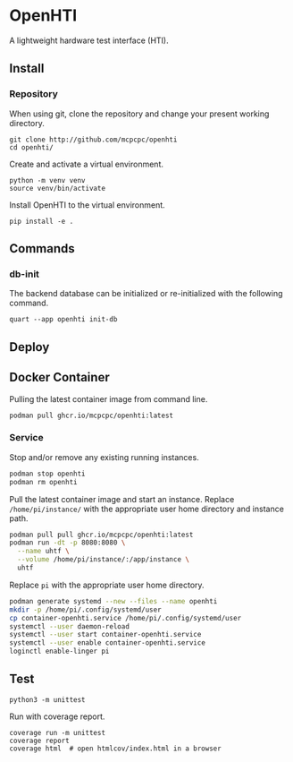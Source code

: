 # OpenHTI

A lightweight hardware test interface (HTI).

## Install

### Repository

When using git, clone the repository and change your 
present working directory.

```shell
git clone http://github.com/mcpcpc/openhti
cd openhti/
```

Create and activate a virtual environment.

```shell
python -m venv venv
source venv/bin/activate
```

Install OpenHTI to the virtual environment.

```shell
pip install -e .
```

## Commands

### db-init

The backend database can be initialized or re-initialized 
with the following command.

```shell
quart --app openhti init-db
```

## Deploy

## Docker Container

Pulling the latest container image from command line.

```shell
podman pull ghcr.io/mcpcpc/openhti:latest
```

### Service

Stop and/or remove any existing running instances.

```sh
podman stop openhti
podman rm openhti
```

Pull the latest container image and start an instance. Replace `/home/pi/instance/` with the appropriate user home directory and instance path.

```sh
podman pull pull ghcr.io/mcpcpc/openhti:latest
podman run -dt -p 8080:8080 \
  --name uhtf \
  --volume /home/pi/instance/:/app/instance \
  uhtf
```

Replace `pi` with the appropriate user home directory.

```sh
podman generate systemd --new --files --name openhti
mkdir -p /home/pi/.config/systemd/user
cp container-openhti.service /home/pi/.config/systemd/user
systemctl --user daemon-reload
systemctl --user start container-openhti.service
systemctl --user enable container-openhti.service
loginctl enable-linger pi
```

## Test

```shell
python3 -m unittest
```

Run with coverage report.

```shell
coverage run -m unittest
coverage report
coverage html  # open htmlcov/index.html in a browser
```
